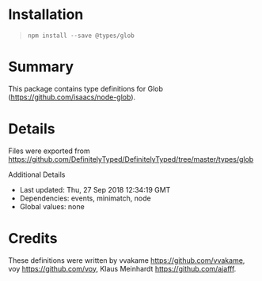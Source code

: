 # Installation

> `npm install --save @types/glob`

# Summary

This package contains type definitions for Glob (https://github.com/isaacs/node-glob).

# Details

Files were exported from https://github.com/DefinitelyTyped/DefinitelyTyped/tree/master/types/glob

Additional Details

- Last updated: Thu, 27 Sep 2018 12:34:19 GMT
- Dependencies: events, minimatch, node
- Global values: none

# Credits

These definitions were written by vvakame <https://github.com/vvakame>, voy <https://github.com/voy>, Klaus Meinhardt <https://github.com/ajafff>.
